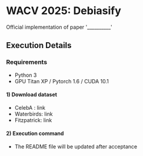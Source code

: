 # WACV 2025: Debiasify
Official implementation of paper '__________'

## **Execution Details**

### Requirements

- Python 3
- GPU Titan XP / Pytorch 1.6 / CUDA 10.1

#### 1) Download dataset

- CelebA : link
- Waterbirds: link
- Fitzpatrick: link

#### 2) Execution command

- The README file will be updated after acceptance
